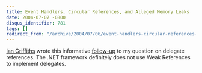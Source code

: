 ```yaml
---
title: Event Handlers, Circular References, and Alleged Memory Leaks
date: 2004-07-07 -0800
disqus_identifier: 781
tags: []
redirect_from: "/archive/2004/07/06/event-handlers-circular-references-and-alleged-memory-leaks.aspx/"
---
```


[Ian Griffiths](http://www.interact-sw.co.uk/) wrote this informative
[follow-up](http://www.interact-sw.co.uk/iangblog/2004/07/07/circulareventrefs)
to my question on delegate references. The .NET framework definitely
does not use Weak References to implement delegates.

